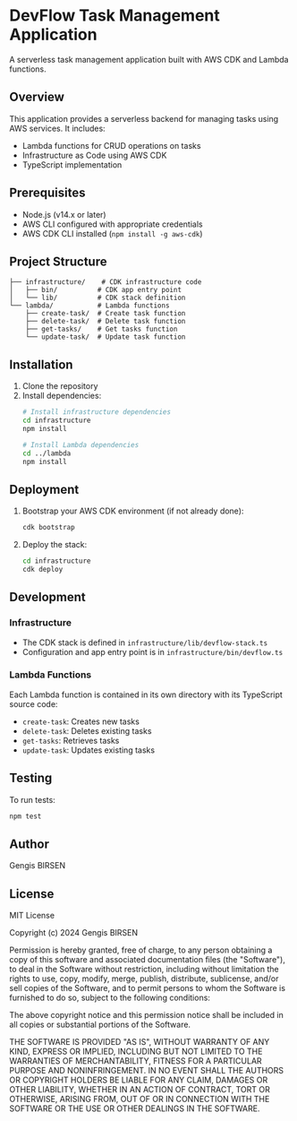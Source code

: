 # DevFlow Task Management Application

A serverless task management application built with AWS CDK and Lambda functions.

## Overview

This application provides a serverless backend for managing tasks using AWS services. It includes:
- Lambda functions for CRUD operations on tasks
- Infrastructure as Code using AWS CDK
- TypeScript implementation

## Prerequisites

- Node.js (v14.x or later)
- AWS CLI configured with appropriate credentials
- AWS CDK CLI installed (`npm install -g aws-cdk`)

## Project Structure

```
├── infrastructure/    # CDK infrastructure code
│   ├── bin/          # CDK app entry point
│   └── lib/          # CDK stack definition
└── lambda/           # Lambda functions
    ├── create-task/  # Create task function
    ├── delete-task/  # Delete task function
    ├── get-tasks/    # Get tasks function
    └── update-task/  # Update task function
```

## Installation

1. Clone the repository
2. Install dependencies:
   ```bash
   # Install infrastructure dependencies
   cd infrastructure
   npm install

   # Install Lambda dependencies
   cd ../lambda
   npm install
   ```

## Deployment

1. Bootstrap your AWS CDK environment (if not already done):
   ```bash
   cdk bootstrap
   ```

2. Deploy the stack:
   ```bash
   cd infrastructure
   cdk deploy
   ```

## Development

### Infrastructure
- The CDK stack is defined in `infrastructure/lib/devflow-stack.ts`
- Configuration and app entry point is in `infrastructure/bin/devflow.ts`

### Lambda Functions
Each Lambda function is contained in its own directory with its TypeScript source code:
- `create-task`: Creates new tasks
- `delete-task`: Deletes existing tasks
- `get-tasks`: Retrieves tasks
- `update-task`: Updates existing tasks

## Testing

To run tests:
```bash
npm test
```

## Author

Gengis BIRSEN

## License

MIT License

Copyright (c) 2024 Gengis BIRSEN

Permission is hereby granted, free of charge, to any person obtaining a copy
of this software and associated documentation files (the "Software"), to deal
in the Software without restriction, including without limitation the rights
to use, copy, modify, merge, publish, distribute, sublicense, and/or sell
copies of the Software, and to permit persons to whom the Software is
furnished to do so, subject to the following conditions:

The above copyright notice and this permission notice shall be included in all
copies or substantial portions of the Software.

THE SOFTWARE IS PROVIDED "AS IS", WITHOUT WARRANTY OF ANY KIND, EXPRESS OR
IMPLIED, INCLUDING BUT NOT LIMITED TO THE WARRANTIES OF MERCHANTABILITY,
FITNESS FOR A PARTICULAR PURPOSE AND NONINFRINGEMENT. IN NO EVENT SHALL THE
AUTHORS OR COPYRIGHT HOLDERS BE LIABLE FOR ANY CLAIM, DAMAGES OR OTHER
LIABILITY, WHETHER IN AN ACTION OF CONTRACT, TORT OR OTHERWISE, ARISING FROM,
OUT OF OR IN CONNECTION WITH THE SOFTWARE OR THE USE OR OTHER DEALINGS IN THE
SOFTWARE.